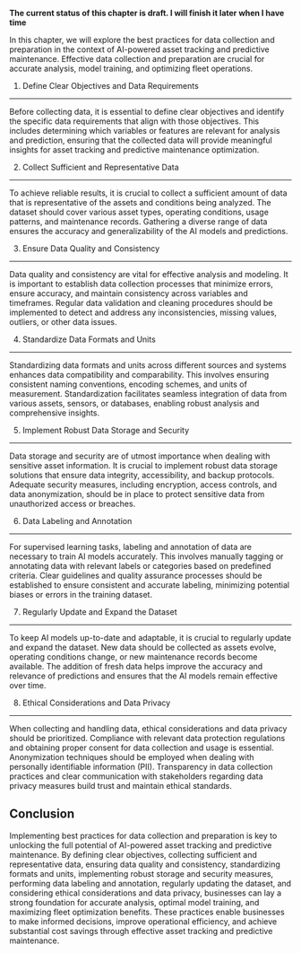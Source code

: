 **The current status of this chapter is draft. I will finish it later when I have time**

In this chapter, we will explore the best practices for data collection and preparation in the context of AI-powered asset tracking and predictive maintenance. Effective data collection and preparation are crucial for accurate analysis, model training, and optimizing fleet operations.

1. Define Clear Objectives and Data Requirements
------------------------------------------------

Before collecting data, it is essential to define clear objectives and identify the specific data requirements that align with those objectives. This includes determining which variables or features are relevant for analysis and prediction, ensuring that the collected data will provide meaningful insights for asset tracking and predictive maintenance optimization.

2. Collect Sufficient and Representative Data
---------------------------------------------

To achieve reliable results, it is crucial to collect a sufficient amount of data that is representative of the assets and conditions being analyzed. The dataset should cover various asset types, operating conditions, usage patterns, and maintenance records. Gathering a diverse range of data ensures the accuracy and generalizability of the AI models and predictions.

3. Ensure Data Quality and Consistency
--------------------------------------

Data quality and consistency are vital for effective analysis and modeling. It is important to establish data collection processes that minimize errors, ensure accuracy, and maintain consistency across variables and timeframes. Regular data validation and cleaning procedures should be implemented to detect and address any inconsistencies, missing values, outliers, or other data issues.

4. Standardize Data Formats and Units
-------------------------------------

Standardizing data formats and units across different sources and systems enhances data compatibility and comparability. This involves ensuring consistent naming conventions, encoding schemes, and units of measurement. Standardization facilitates seamless integration of data from various assets, sensors, or databases, enabling robust analysis and comprehensive insights.

5. Implement Robust Data Storage and Security
---------------------------------------------

Data storage and security are of utmost importance when dealing with sensitive asset information. It is crucial to implement robust data storage solutions that ensure data integrity, accessibility, and backup protocols. Adequate security measures, including encryption, access controls, and data anonymization, should be in place to protect sensitive data from unauthorized access or breaches.

6. Data Labeling and Annotation
-------------------------------

For supervised learning tasks, labeling and annotation of data are necessary to train AI models accurately. This involves manually tagging or annotating data with relevant labels or categories based on predefined criteria. Clear guidelines and quality assurance processes should be established to ensure consistent and accurate labeling, minimizing potential biases or errors in the training dataset.

7. Regularly Update and Expand the Dataset
------------------------------------------

To keep AI models up-to-date and adaptable, it is crucial to regularly update and expand the dataset. New data should be collected as assets evolve, operating conditions change, or new maintenance records become available. The addition of fresh data helps improve the accuracy and relevance of predictions and ensures that the AI models remain effective over time.

8. Ethical Considerations and Data Privacy
------------------------------------------

When collecting and handling data, ethical considerations and data privacy should be prioritized. Compliance with relevant data protection regulations and obtaining proper consent for data collection and usage is essential. Anonymization techniques should be employed when dealing with personally identifiable information (PII). Transparency in data collection practices and clear communication with stakeholders regarding data privacy measures build trust and maintain ethical standards.

Conclusion
----------

Implementing best practices for data collection and preparation is key to unlocking the full potential of AI-powered asset tracking and predictive maintenance. By defining clear objectives, collecting sufficient and representative data, ensuring data quality and consistency, standardizing formats and units, implementing robust storage and security measures, performing data labeling and annotation, regularly updating the dataset, and considering ethical considerations and data privacy, businesses can lay a strong foundation for accurate analysis, optimal model training, and maximizing fleet optimization benefits. These practices enable businesses to make informed decisions, improve operational efficiency, and achieve substantial cost savings through effective asset tracking and predictive maintenance.
